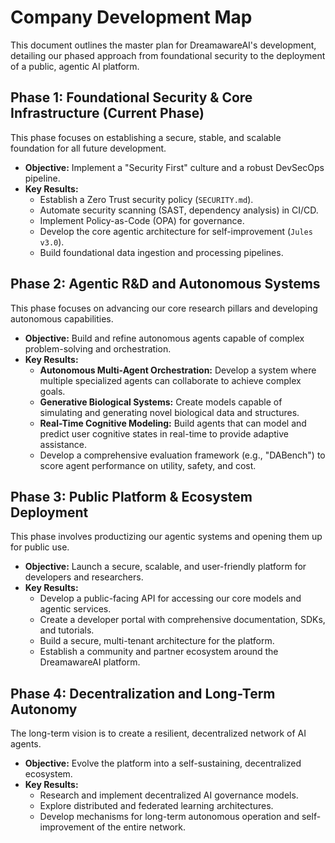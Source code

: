 # Company Development Map

This document outlines the master plan for DreamawareAI's development, detailing our phased approach from foundational security to the deployment of a public, agentic AI platform.

## Phase 1: Foundational Security & Core Infrastructure (Current Phase)

This phase focuses on establishing a secure, stable, and scalable foundation for all future development.

*   **Objective:** Implement a "Security First" culture and a robust DevSecOps pipeline.
*   **Key Results:**
    *   Establish a Zero Trust security policy (`SECURITY.md`).
    *   Automate security scanning (SAST, dependency analysis) in CI/CD.
    *   Implement Policy-as-Code (OPA) for governance.
    *   Develop the core agentic architecture for self-improvement (`Jules v3.0`).
    *   Build foundational data ingestion and processing pipelines.

## Phase 2: Agentic R&D and Autonomous Systems

This phase focuses on advancing our core research pillars and developing autonomous capabilities.

*   **Objective:** Build and refine autonomous agents capable of complex problem-solving and orchestration.
*   **Key Results:**
    *   **Autonomous Multi-Agent Orchestration:** Develop a system where multiple specialized agents can collaborate to achieve complex goals.
    *   **Generative Biological Systems:** Create models capable of simulating and generating novel biological data and structures.
    *   **Real-Time Cognitive Modeling:** Build agents that can model and predict user cognitive states in real-time to provide adaptive assistance.
    *   Develop a comprehensive evaluation framework (e.g., "DABench") to score agent performance on utility, safety, and cost.

## Phase 3: Public Platform & Ecosystem Deployment

This phase involves productizing our agentic systems and opening them up for public use.

*   **Objective:** Launch a secure, scalable, and user-friendly platform for developers and researchers.
*   **Key Results:**
    *   Develop a public-facing API for accessing our core models and agentic services.
    *   Create a developer portal with comprehensive documentation, SDKs, and tutorials.
    *   Build a secure, multi-tenant architecture for the platform.
    *   Establish a community and partner ecosystem around the DreamawareAI platform.

## Phase 4: Decentralization and Long-Term Autonomy

The long-term vision is to create a resilient, decentralized network of AI agents.

*   **Objective:** Evolve the platform into a self-sustaining, decentralized ecosystem.
*   **Key Results:**
    *   Research and implement decentralized AI governance models.
    *   Explore distributed and federated learning architectures.
    *   Develop mechanisms for long-term autonomous operation and self-improvement of the entire network.